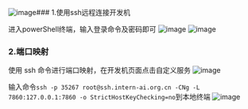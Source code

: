 ![image](https://github.com/user-attachments/assets/fbba7384-fdb1-4892-ac09-b5d68b4c4b07)### 1.使用ssh远程连接开发机

进入powerShell终端，输入登录命令及密码即可
![image](https://github.com/user-attachments/assets/490657da-1557-4eed-82b8-d67f77caae3f)
![image](https://github.com/user-attachments/assets/4523b3c4-d4d2-48c3-a7af-9be784bd3e55)


### 2.端口映射
使用 ssh 命令进行端口映射，在开发机页面点击自定义服务
![image](https://github.com/user-attachments/assets/850688d7-bf5a-4b6e-ad32-7bfa77ccbbfc)

输入命令`ssh -p 35267 root@ssh.intern-ai.org.cn -CNg -L 7860:127.0.0.1:7860 -o StrictHostKeyChecking=no`到本地终端
![image](https://github.com/user-attachments/assets/88e98fee-1e50-4de1-aee2-936ff2849339)
